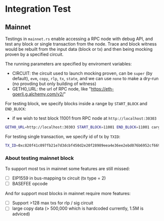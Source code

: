 # Integration Test #

## Mainnet

Testings in `mainnet.rs` enable accessing a RPC node with debug API, and test any block or single transaction from the node. Trace and block witness would be rebuilt from the input data (block or tx) and then being mocking proven by a specified circuit.

The running parameters are specified by enviroment variables:

* CIRCUIT: the circuit used to launch mocking proven, can be `super` (by default), `evm`, `copy`, `rlp`, `tx`, `state`, and we can use `none` to make a dry-run (no provding but only building of witness)
* GETH0_URL: the url of RPC node, like "https://eth-goerli.g.alchemy.com/v2/"

For testing block, we specify blocks inside a range by `START_BLOCK` and `END_BLOCK`:

* if we wish to test block 11001 from RPC node at `http://localhost:30303`
```bash
GETH0_URL=http://localhost:30303 START_BLOCK=11001 END_BLOCK=11001 cargo test --features=scroll --release test_circuit_all_block
```

For testing single transaction, we specify id of tx by `TXID`:
```bash
TX_ID=0xc820f41c097fb21e7d3dcbf450d2e20f28989eea4e36ee2ebd076b6952cf6693 GETH0_URL=http://localhost:30303 cargo test --features=scroll --release test_mock_prove_tx
```

### About testing mainnet block
To support most txs in mainnet some features are still missed:

- [ ] EIP1559 in bus-mapping tx circuit (tx type = 2)
- [ ] BASEFEE opcode

And for support most blocks in mainnet require more features:
- [ ] Support >128 max txs for rlp / sig circuit
- [ ] large copy data (> 500,000 which is hardcoded currently, 1.5M is adviced)
